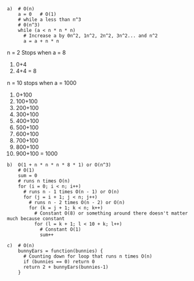 ```
a)  # O(n)
    a = 0   # O(1)
    # while a less than n^3
    # 0(n^3)
    while (a < n * n * n)
      # Increase a by 0n^2, 1n^2, 2n^2, 3n^2... and n^2
      a = a + n * n
```

n = 2
Stops when a = 8

1. 0+4
2. 4+4 = 8

n = 10
stops when a = 1000

1. 0+100
2. 100+100
3. 200+100
4. 300+100
5. 400+100
6. 500+100
7. 600+100
8. 700+100
9. 800+100
10. 900+100 = 1000

```
b)  O(1 + n * n * n * 8 * 1) or O(n^3)
    # O(1)
    sum = 0
    # runs n times O(n)
    for (i = 0; i < n; i++)
      # runs n - 1 times O(n - 1) or O(n)
      for (j = i + 1; j < n; j++)
        # runs n - 2 times O(n - 2) or O(n)
        for (k = j + 1; k < n; k++)
          # Constant O(8) or something around there doesn't matter much because constant
          for (l = k + 1; l < 10 + k; l++)
            # Constant O(1)
            sum++
```

```
c)  # O(n)
    bunnyEars = function(bunnies) {
      # Counting down for loop that runs n times O(n)
      if (bunnies == 0) return 0
      return 2 + bunnyEars(bunnies-1)
    }
```
